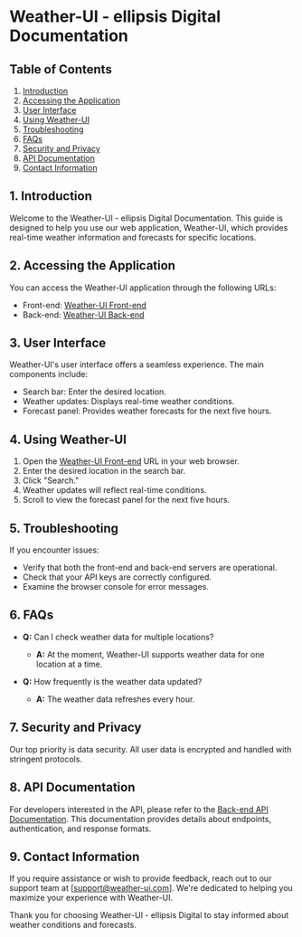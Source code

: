 # Weather-UI - ellipsis Digital Documentation

## Table of Contents
1. [Introduction](#introduction)
2. [Accessing the Application](#accessing-the-application)
3. [User Interface](#user-interface)
4. [Using Weather-UI](#using-weather-ui)
5. [Troubleshooting](#troubleshooting)
6. [FAQs](#faqs)
7. [Security and Privacy](#security-and-privacy)
8. [API Documentation](#api-documentation)
9. [Contact Information](#contact-information)

## 1. Introduction
Welcome to the Weather-UI - ellipsis Digital Documentation. This guide is designed to help you use our web application, Weather-UI, which provides real-time weather information and forecasts for specific locations.

## 2. Accessing the Application
You can access the Weather-UI application through the following URLs:
- Front-end: [Weather-UI Front-end](https://dashing-pothos-3ea3cc.netlify.app/)
- Back-end: [Weather-UI Back-end](https://dashboard.render.com/web/srv-cjbl3fndb61s739om8f0/deploys/dep-cjbl3fvdb61s739om8ug)

## 3. User Interface
Weather-UI's user interface offers a seamless experience. The main components include:
- Search bar: Enter the desired location.
- Weather updates: Displays real-time weather conditions.
- Forecast panel: Provides weather forecasts for the next five hours.

## 4. Using Weather-UI
1. Open the [Weather-UI Front-end](https://dashing-pothos-3ea3cc.netlify.app/) URL in your web browser.
2. Enter the desired location in the search bar.
3. Click "Search."
4. Weather updates will reflect real-time conditions.
5. Scroll to view the forecast panel for the next five hours.

## 5. Troubleshooting
If you encounter issues:
- Verify that both the front-end and back-end servers are operational.
- Check that your API keys are correctly configured.
- Examine the browser console for error messages.

## 6. FAQs
- **Q:** Can I check weather data for multiple locations?
  - **A:** At the moment, Weather-UI supports weather data for one location at a time.
  
- **Q:** How frequently is the weather data updated?
  - **A:** The weather data refreshes every hour.

## 7. Security and Privacy
Our top priority is data security. All user data is encrypted and handled with stringent protocols.

## 8. API Documentation
For developers interested in the API, please refer to the [Back-end API Documentation](https://dashboard.render.com/web/srv-cjbl3fndb61s739om8f0/deploys/dep-cjbl3fvdb61s739om8ug). This documentation provides details about endpoints, authentication, and response formats.

## 9. Contact Information
If you require assistance or wish to provide feedback, reach out to our support team at [support@weather-ui.com]. We're dedicated to helping you maximize your experience with Weather-UI.

Thank you for choosing Weather-UI - ellipsis Digital to stay informed about weather conditions and forecasts.
